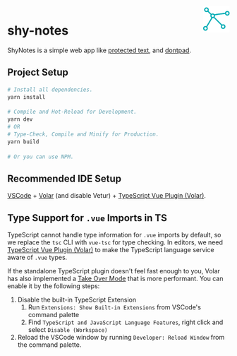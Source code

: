 <img src="https://raw.githubusercontent.com/Jphn/beacademy-devstart-frontend-myportfolio/main/assets/img/dna-svgrepo-com.svg" align="right" width="60"/>

# shy-notes

ShyNotes is a simple web app like [protected text](https://www.protectedtext.com/), and [dontpad](http://dontpad.com/).

## Project Setup

```sh
# Install all dependencies.
yarn install

# Compile and Hot-Reload for Development.
yarn dev
# OR
# Type-Check, Compile and Minify for Production.
yarn build

# Or you can use NPM.
```

## Recommended IDE Setup

[VSCode](https://code.visualstudio.com/) + [Volar](https://marketplace.visualstudio.com/items?itemName=Vue.volar) (and disable Vetur) + [TypeScript Vue Plugin (Volar)](https://marketplace.visualstudio.com/items?itemName=Vue.vscode-typescript-vue-plugin).

## Type Support for `.vue` Imports in TS

TypeScript cannot handle type information for `.vue` imports by default, so we replace the `tsc` CLI with `vue-tsc` for type checking. In editors, we need [TypeScript Vue Plugin (Volar)](https://marketplace.visualstudio.com/items?itemName=Vue.vscode-typescript-vue-plugin) to make the TypeScript language service aware of `.vue` types.

If the standalone TypeScript plugin doesn't feel fast enough to you, Volar has also implemented a [Take Over Mode](https://github.com/johnsoncodehk/volar/discussions/471#discussioncomment-1361669) that is more performant. You can enable it by the following steps:

1. Disable the built-in TypeScript Extension
    1) Run `Extensions: Show Built-in Extensions` from VSCode's command palette
    2) Find `TypeScript and JavaScript Language Features`, right click and select `Disable (Workspace)`
2. Reload the VSCode window by running `Developer: Reload Window` from the command palette.
